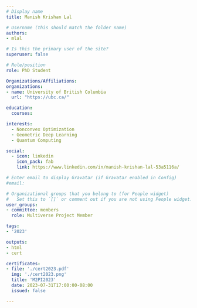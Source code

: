 ```yaml
---
# Display name
title: Manish Krishan Lal

# Username (this should match the folder name)
authors:
- mlal

# Is this the primary user of the site?
superuser: false

# Role/position
role: PhD Student

Organizations/Affiliations:
organizations:
- name: University of British Columbia
  url: "https://ubc.ca/"

education:
  courses:

interests:
  - Nonconvex Optimization
  - Geometric Deep Learning
  - Quantum Computing

social:
  - icon: linkedin
    icon_pack: fab
    link: https://www.linkedin.com/in/manish-krishan-lal-53a5116a/

# Enter email to display Gravatar (if Gravatar enabled in Config)
#email:

# Organizational groups that you belong to (for People widget)
#   Set this to `[]` or comment out if you are not using People widget.
user_groups:
- committee: members
  role: Multiverse Project Member

tags:
- '2023'

outputs:
- html
- cert

certificates:
- file: './cert2023.pdf'
  img: './cert2023.png'
  title: 'M2PI2023'
  date: 2023-07-31T17:00:00-08:00
  issued: false

---
```

